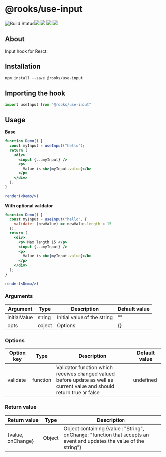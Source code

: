 # @rooks/use-input

![Build Status](https://github.com/imbhargav5/rooks/workflows/Node%20CI/badge.svg)![](https://img.shields.io/npm/v/@rooks/use-input/latest.svg) ![](https://img.shields.io/npm/l/@rooks/use-input.svg) ![](https://img.shields.io/npm/dt/@rooks/use-input.svg) ![](https://img.shields.io/david/imbhargav5/rooks.svg?path=packages%2Finput)




## About 
Input hook for React.
<br/>


## Installation

```
npm install --save @rooks/use-input
```

## Importing the hook

```javascript
import useInput from "@rooks/use-input"
```


## Usage

**Base**

```jsx
function Demo() {
  const myInput = useInput("hello");
  return (
    <div>
      <input {...myInput} />
      <p>
        Value is <b>{myInput.value}</b>
      </p>
    </div>
  );
}

render(<Demo/>)
```

**With optional validator**

```jsx
function Demo() {
  const myInput = useInput("hello", {
    validate: (newValue) => newValue.length < 15
  });
  return (
    <div>
      <p> Max length 15 </p>
      <input {...myInput} />
      <p>
        Value is <b>{myInput.value}</b>
      </p>
    </div>
  );
}

render(<Demo/>)
```

### Arguments

| Argument     | Type   | Description                 | Default value |
| ------------ | ------ | --------------------------- | ------------- |
| initialValue | string | Initial value of the string | ""            |
| opts         | object | Options                     | {}            |


### Options

| Option key | Type     | Description                                                                                                             | Default value |
| ---------- | -------- | ----------------------------------------------------------------------------------------------------------------------- | ------------- |
| validate   | function | Validator function which receives changed valued before update as well as current value and should return true or false | undefined     |

### Return value

| Return value      | Type   | Description                                                                                                          |
| ----------------- | ------ | -------------------------------------------------------------------------------------------------------------------- |
| {value, onChange} | Object | Object containing {value : "String", onChange: "function that accepts an event and updates the value of the string"} |

